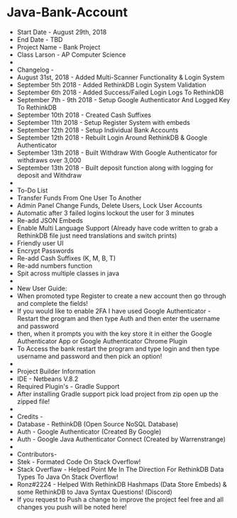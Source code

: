 # Java-Bank-Account

 * Start Date - August 29th, 2018
 * End Date - TBD
 * Project Name - Bank Project
 * Class Larson - AP Computer Science
 * 
 * Changelog - 
 * August 31st, 2018 - Added Multi-Scanner Functionality & Login System
 * September 5th 2018 - Added RethinkDB Login System Validation
 * September 6th 2018 - Added Success/Failed Login Logs To RethinkDB
 * September 7th - 9th 2018 - Setup Google Authenticator And Logged Key To RethinkDB
 * September 10th 2018 - Created Cash Suffixes
 * September 11th 2018 - Setup Register System with embeds
 * September 12th 2018 - Setup Individual Bank Accounts
 * September 12th 2018 - Rebuilt Login Around RethinkDB & Google Authenticator
 * September 13th 2018 - Built Withdraw With Google Authenticator for withdraws over 3,000
 * September 13th 2018 - Built deposit function along with logging for deposit and Withdraw
 * 
 * To-Do List
 * Transfer Funds From One User To Another
 * Admin Panel Change Funds, Delete Users, Lock User Accounts
 * Automatic after 3 failed logins lockout the user for 3 minutes
 * Re-add JSON Embeds
 * Enable Multi Language Support (Already have code written to grab a RethinkDB file just need translations and switch prints)
 * Friendly user UI
 * Encrypt Passwords
 * Re-add Cash Suffixes (K, M, B, T)
 * Re-add numbers function
 * Spit across multiple classes in java
 * 
 * New User Guide:
 * When promoted type Register to create a new account then go through and complete the fields!
 * If you would like to enable 2FA I have used Google Authenticator - Restart the program and then type Auth and then enter the username and password
 * then, when it prompts you with the key store it in either the Google Authenticator App or Google Authenticator Chrome Plugin
 * To Access the bank restart the program and type login and then type username and password and then pick an option!
 * 
 * Project Builder Information
 * IDE - Netbeans V.8.2
 * Required Plugin's - Gradle Support
 * After installing Gradle support pick load project from zip open up the zipped file!
 * 
 * Credits -
 * Database - RethinkDB (Open Source NoSQL Database)
 * Auth - Google Authenticator (Created By Google)
 * Auth - Google Java Authenticator Connect (Created by Warrenstrange)
 * 
 * Contributors-
 * Stek - Formated Code On Stack Overflow!
 * Stack Overflaw - Helped Point Me In The Direction For RethinkDB Data Types To Java On Stack Overflow!
 * Ronz#2224 - Helped With RethinkDB Hashmaps (Data Store Embeds) & some RethinkDB to Java Syntax Questions! (Discord)
 * If you request to Push a change to improve the project feel free and all changes you push will be noted here!

